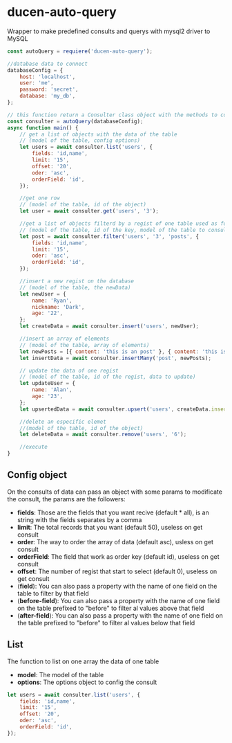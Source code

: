 # ducen-auto-query

Wrapper to make predefined consults and querys with mysql2 driver to MySQL

```js
const autoQuery = requiere('ducen-auto-query');

//database data to connect
databaseConfig = {
	host: 'localhost',
	user: 'me',
	password: 'secret',
	database: 'my_db',
};

// this function return a Consulter class object with the methods to consult
const consulter = autoQuery(databaseConfig);
async function main() {
	// get a list of objects with the data of the table
	// (model of the table, config options)
	let users = await consulter.list('users', {
		fields: 'id,name',
		limit: '15',
		offset: '20',
		oder: 'asc',
		orderField: 'id',
	});

	//get one row
	// (model of the table, id of the object)
	let user = await consulter.get('users', '3');

	//get a list of objects filterd by a regist of one table used as foreign key
	// (model of the table, id of the key, model of the table to consult, config options)
	let post = await consulter.filter('users', '3', 'posts', {
		fields: 'id,name',
		limit: '15',
		oder: 'asc',
		orderField: 'id',
	});

	//insert a new regist on the database
	// (model of the table, the newData)
	let newUser = {
		name: 'Ryan',
		nickname: 'Dark',
		age: '22',
	};
	let createData = await consulter.insert('users', newUser);

	//insert an array of elements
	// (model of the table, array of elements)
	let newPosts = [{ content: 'this is an post' }, { content: 'this is an post' }, { content: 'this is an post' }];
	let insertData = await consulter.insertMany('post', newPosts);

	// update the data of one regist
	// (model of the table, id of the regist, data to update)
	let updateUser = {
		name: 'Alan',
		age: '23',
	};
	let upsertedData = await consulter.upsert('users', createData.insertId, updateUser);

	//delete an especific elemet
	//(model of the table, id of the object)
	let deleteData = await consulter.remove('users', '6');

	//execute
}
```

## Config object

On the consults of data can pass an object with some params to modificate the consult, the params are the followers:

-   **fields**: Those are the fields that you want recive (default \* all), is an string with the fields separates by a comma
-   **limit**: The total records that you want (default 50), useless on get consult
-   **order**: The way to order the array of data (default asc), usless on get consult
-   **orderField**: The field that work as order key (default id), useless on get consult
-   **offset**: The number of regist that start to select (default 0), useless on get consult
-   (**field**): You can also pass a property with the name of one field on the table to filter by that field
-   (**before-field**): You can also pass a property with the name of one field on the table prefixed to "before" to filter al values above that field
-   (**after-field**): You can also pass a property with the name of one field on the table prefixed to "before" to filter al values below that field

## List

The function to list on one array the data of one table

-   **model**: The model of the table
-   **options**: The options object to config the consult

```js
let users = await consulter.list('users', {
	fields: 'id,name',
	limit: '15',
	offset: '20',
	oder: 'asc',
	orderField: 'id',
});
```
